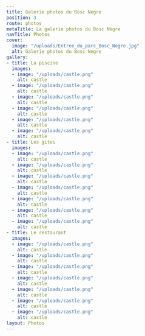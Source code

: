 ```yaml
---
title: Galerie photos du Bosc Negre
position: 3
route: photos
metaTitle: La galerie photos du Bosc Nègre
navTitle: Photos
cover:
  image: "/uploads/Entree_du_parc_Bosc_Negre.jpg"
  alt: Galerie photos du Bosc Negre
gallery:
- title: La piscine
  images:
  - image: "/uploads/castle.png"
    alt: castle
  - image: "/uploads/castle.png"
    alt: castle
  - image: "/uploads/castle.png"
    alt: castle
  - image: "/uploads/castle.png"
    alt: castle
  - image: "/uploads/castle.png"
    alt: castle
  - image: "/uploads/castle.png"
    alt: castle
- title: Les gites
  images:
  - image: "/uploads/castle.png"
    alt: castle
  - image: "/uploads/castle.png"
    alt: castle
  - image: "/uploads/castle.png"
    alt: castle
  - image: "/uploads/castle.png"
    alt: castle
  - image: "/uploads/castle.png"
    alt: castle
  - image: "/uploads/castle.png"
    alt: castle
  - image: "/uploads/castle.png"
    alt: castle
- title: Le restaurant
  images:
  - image: "/uploads/castle.png"
    alt: castle
  - image: "/uploads/castle.png"
    alt: castle
  - image: "/uploads/castle.png"
    alt: castle
  - image: "/uploads/castle.png"
    alt: castle
  - image: "/uploads/castle.png"
    alt: castle
  - image: "/uploads/castle.png"
    alt: castle
  - image: "/uploads/castle.png"
    alt: castle
layout: Photos
---
```


